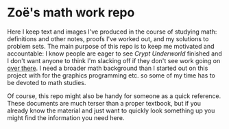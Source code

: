 # Zoë's math work repo

Here I keep text and images I've produced in the course of
studying math: definitions and other notes, proofs I've worked
out, and my solutions to problem sets. The main purpose of this
repo is to keep me motivated and accountable: I know people are
eager to see _Crypt Underworld_ finished and I don't want anyone
to think I'm slacking off if they don't see work going on [over
there](https://github.com/spinnylights/crypt_underworld). I need
a broader math background than I started out on this project with
for the graphics programming etc. so some of my time has to be
devoted to math studies.

Of course, this repo might also be handy for someone as a quick
reference. These documents are much terser than a proper
textbook, but if you already know the material and just want to
quickly look something up you might find the information you need
here.
